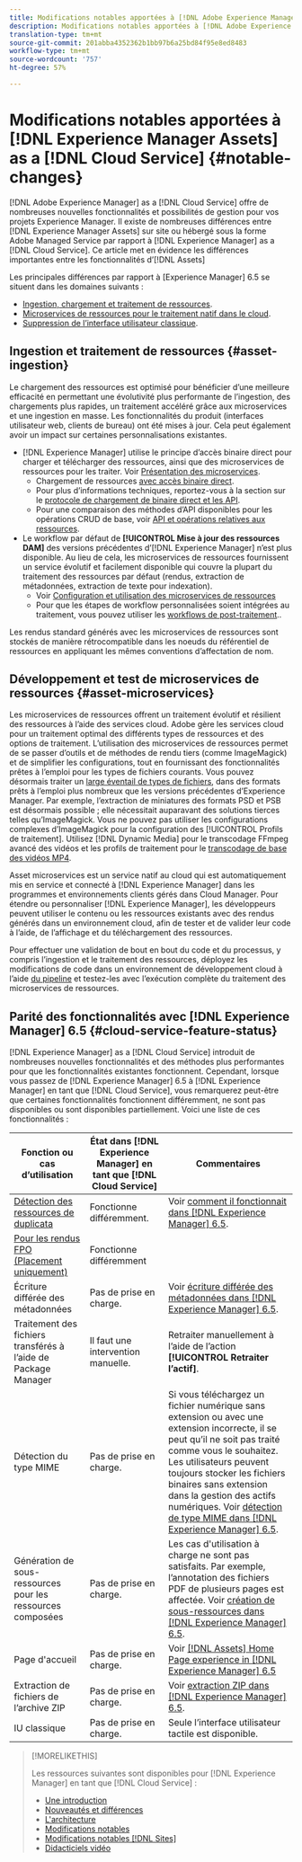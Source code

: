 ```yaml
---
title: Modifications notables apportées à [!DNL Adobe Experience Manager Assets] as a [!DNL Cloud Service]
description: Modifications notables apportées à [!DNL Adobe Experience Manager Assets] in [!DNL Experience Manager] as a [!DNL Cloud Service] par rapport à [!DNL Adobe Experience Manager 6.5].
translation-type: tm+mt
source-git-commit: 201abba4352362b1bb97b6a25bd84f95e8ed8483
workflow-type: tm+mt
source-wordcount: '757'
ht-degree: 57%

---
```



# Modifications notables apportées à [!DNL Experience Manager Assets] as a [!DNL Cloud Service] {#notable-changes}

[!DNL Adobe Experience Manager] as a [!DNL Cloud Service] offre de nombreuses nouvelles fonctionnalités et possibilités de gestion pour vos projets Experience Manager. Il existe de nombreuses différences entre [!DNL Experience Manager Assets] sur site ou hébergé sous la forme Adobe Managed Service par rapport à [!DNL Experience Manager] as a [!DNL Cloud Service]. Ce article met en évidence les différences importantes entre les fonctionnalités d’[!DNL Assets]

Les principales différences par rapport à [Experience Manager] 6.5 se situent dans les domaines suivants :

* [Ingestion, chargement et traitement de ressources](#asset-ingestion).
* [Microservices de ressources pour le traitement natif dans le cloud](#asset-microservices).
* [Suppression de l’interface utilisateur classique](#classic-ui).

## Ingestion et traitement de ressources {#asset-ingestion}

Le chargement des ressources est optimisé pour bénéficier d’une meilleure efficacité en permettant une évolutivité plus performante de l’ingestion, des chargements plus rapides, un traitement accéléré grâce aux microservices et une ingestion en masse. Les fonctionnalités du produit (interfaces utilisateur web, clients de bureau) ont été mises à jour. Cela peut également avoir un impact sur certaines personnalisations existantes.

* [!DNL Experience Manager] utilise le principe d’accès binaire direct pour charger et télécharger des ressources, ainsi que des microservices de ressources pour les traiter. Voir [Présentation des microservices](/help/assets/asset-microservices-overview.md).
   * Chargement de ressources [avec accès binaire direct](/help/assets/asset-microservices-overview.md#asset-upload-with-direct-binary-access).
   * Pour plus d’informations techniques, reportez-vous à la section sur le [protocole de chargement de binaire direct et les API](/help/assets/developer-reference-material-apis.md#upload-binary).
   * Pour une comparaison des méthodes d’API disponibles pour les opérations CRUD de base, voir [API et opérations relatives aux ressources](/help/assets/developer-reference-material-apis.md#use-cases-and-apis).
* Le workflow par défaut de **[!UICONTROL Mise à jour des ressources DAM]** des versions précédentes d’[!DNL Experience Manager] n’est plus disponible. Au lieu de cela, les microservices de ressources fournissent un service évolutif et facilement disponible qui couvre la plupart du traitement des ressources par défaut (rendus, extraction de métadonnées, extraction de texte pour indexation).
   * Voir [Configuration et utilisation des microservices de ressources](/help/assets/asset-microservices-configure-and-use.md)
   * Pour que les étapes de workflow personnalisées soient intégrées au traitement, vous pouvez utiliser les [workflows de post-traitement](/help/assets/asset-microservices-configure-and-use.md#post-processing-workflows)..

Les rendus standard générés avec les microservices de ressources sont stockés de manière rétrocompatible dans les noeuds du référentiel de ressources en appliquant les mêmes conventions d’affectation de nom.

## Développement et test de microservices de ressources {#asset-microservices}

Les microservices de ressources offrent un traitement évolutif et résilient des ressources à l’aide des services cloud. Adobe gère les services cloud pour un traitement optimal des différents types de ressources et des options de traitement. L’utilisation des microservices de ressources permet de se passer d’outils et de méthodes de rendu tiers (comme ImageMagick) et de simplifier les configurations, tout en fournissant des fonctionnalités prêtes à l’emploi pour les types de fichiers courants. Vous pouvez désormais traiter un [large éventail de types de fichiers](/help/assets/file-format-support.md), dans des formats prêts à l’emploi plus nombreux que les versions précédentes d’Experience Manager. Par exemple, l’extraction de miniatures des formats PSD et PSB est désormais possible ; elle nécessitait auparavant des solutions tierces telles qu’ImageMagick. Vous ne pouvez pas utiliser les configurations complexes d’ImageMagick pour la configuration des [!UICONTROL Profils de traitement]. Utilisez [!DNL Dynamic Media] pour le transcodage FFmpeg avancé des vidéos et les profils de traitement pour le [transcodage de base des vidéos MP4](/help/assets/manage-video-assets.md#transcode-video).

Asset microservices est un service natif au cloud qui est automatiquement mis en service et connecté à [!DNL Experience Manager] dans les programmes et environnements clients gérés dans Cloud Manager. Pour étendre ou personnaliser [!DNL Experience Manager], les développeurs peuvent utiliser le contenu ou les ressources existants avec des rendus générés dans un environnement cloud, afin de tester et de valider leur code à l’aide, de l’affichage et du téléchargement des ressources.

Pour effectuer une validation de bout en bout du code et du processus, y compris l’ingestion et le traitement des ressources, déployez les modifications de code dans un environnement de développement cloud à l’aide [du pipeline](/help/implementing/cloud-manager/configure-pipeline.md) et testez-les avec l’exécution complète du traitement des microservices de ressources.


## Parité des fonctionnalités avec [!DNL Experience Manager] 6.5 {#cloud-service-feature-status}

[!DNL Experience Manager] as a  [!DNL Cloud Service] introduit de nombreuses nouvelles fonctionnalités et des méthodes plus performantes pour que les fonctionnalités existantes fonctionnent. Cependant, lorsque vous passez de [!DNL Experience Manager] 6.5 à [!DNL Experience Manager] en tant que [!DNL Cloud Service], vous remarquerez peut-être que certaines fonctionnalités fonctionnent différemment, ne sont pas disponibles ou sont disponibles partiellement. Voici une liste de ces fonctionnalités :

| Fonction ou cas d’utilisation | État dans [!DNL Experience Manager] en tant que [!DNL Cloud Service] | Commentaires |
|-----|-----|-----|
| [Détection des ressources de duplicata](/help/assets/manage-digital-assets.md#detect-duplicate-assets) | Fonctionne différemment. | Voir [comment il fonctionnait dans [!DNL Experience Manager] 6.5](https://experienceleague.adobe.com/docs/experience-manager-65/assets/managing/duplicate-detection.html). |
| [Pour les rendus FPO (Placement uniquement)](https://helpx.adobe.com/enterprise/admin-guide.html/enterprise/using/configure-aem-assets-for-asset-link.ug.html#configfporendition) | Fonctionne différemment |  |
| Écriture différée des métadonnées | Pas de prise en charge. | Voir [écriture différée des métadonnées dans [!DNL Experience Manager] 6.5](https://experienceleague.adobe.com/docs/experience-manager-65/assets/administer/xmp-writeback.html). |
| Traitement des fichiers transférés à l’aide de Package Manager | Il faut une intervention manuelle. | Retraiter manuellement à l’aide de l’action **[!UICONTROL Retraiter l’actif]**. |
| Détection du type MIME | Pas de prise en charge. | Si vous téléchargez un fichier numérique sans extension ou avec une extension incorrecte, il se peut qu’il ne soit pas traité comme vous le souhaitez. Les utilisateurs peuvent toujours stocker les fichiers binaires sans extension dans la gestion des actifs numériques. Voir [détection de type MIME dans [!DNL Experience Manager] 6.5](https://experienceleague.adobe.com/docs/experience-manager-65/assets/administer/detect-asset-mime-type-with-tika.html). |
| Génération de sous-ressources pour les ressources composées | Pas de prise en charge. | Les cas d&#39;utilisation à charge ne sont pas satisfaits. Par exemple, l’annotation des fichiers PDF de plusieurs pages est affectée. Voir [création de sous-ressources dans  [!DNL Experience Manager] 6.5](https://experienceleague.adobe.com/docs/experience-manager-65/assets/managing/managing-linked-subassets.html#generate-subassets). |
| Page d&#39;accueil | Pas de prise en charge. | Voir [[!DNL Assets] Home Page experience in [!DNL Experience Manager] 6.5](https://experienceleague.adobe.com/docs/experience-manager-65/assets/using/assets-home-page.html) |
| Extraction de fichiers de l’archive ZIP | Pas de prise en charge. | Voir [extraction ZIP dans  [!DNL Experience Manager] 6.5](https://experienceleague.adobe.com/docs/experience-manager-65/assets/managing/manage-assets.htmln#extractzip). |
| IU classique | Pas de prise en charge. | Seule l’interface utilisateur tactile est disponible. |

>[!MORELIKETHIS]
>
>Les ressources suivantes sont disponibles pour [!DNL Experience Manager] en tant que [!DNL Cloud Service] :
>
>* [Une introduction](/help/overview/introduction.md)
>* [Nouveautés et différences](/help/overview/what-is-new-and-different.md)
>* [L&#39;architecture](/help/core-concepts/architecture.md)
>* [Modifications notables](/help/release-notes/aem-cloud-changes.md)
>* [Modifications notables [!DNL Sites]](/help/sites-cloud/sites-cloud-changes.md)
>* [Didacticiels vidéo](https://experienceleague.adobe.com/docs/experience-manager-learn/cloud-service/overview.html?lang=fr)

